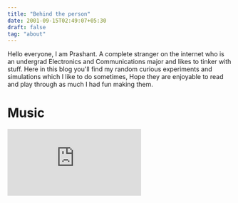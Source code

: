 ```yaml
---
title: "Behind the person"
date: 2001-09-15T02:49:07+05:30
draft: false
tag: "about"
---
```


Hello everyone, I am Prashant. A complete stranger on the internet who is an undergrad Electronics and Communications major and likes to tinker with stuff.
Here in this blog you'll find my random curious experiments and simulations which I like to do sometimes, Hope they are enjoyable to read and play through as much I had fun making them.


# Music

![music-is-beautiful](https://www.tapmusic.net/collage.php?user=itspacchu&type=6month&size=5x5&caption=true&playcount=false)


